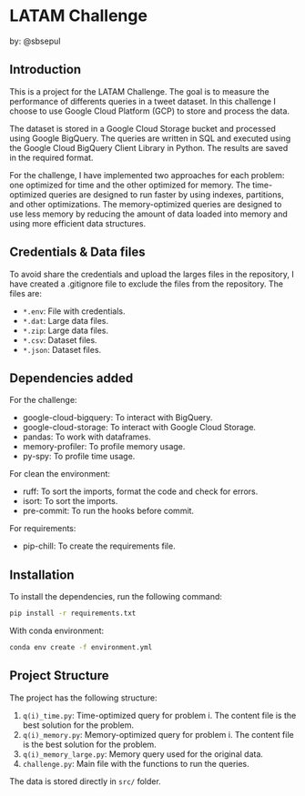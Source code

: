 # LATAM Challenge

by: @sbsepul

## Introduction

This is a project for the LATAM Challenge. The goal is to measure the performance of differents queries in a tweet dataset. In this challenge I choose to use Google Cloud Platform (GCP) to store and process the data.  

The dataset is stored in a Google Cloud Storage bucket and processed using Google BigQuery. The queries are written in SQL and executed using the Google Cloud BigQuery Client Library in Python. The results are saved in the required format.

For the challenge, I have implemented two approaches for each problem: one optimized for time and the other optimized for memory. The time-optimized queries are designed to run faster by using indexes, partitions, and other optimizations. The memory-optimized queries are designed to use less memory by reducing the amount of data loaded into memory and using more efficient data structures.

## Credentials & Data files

To avoid share the credentials and upload the larges files in the repository, I have created a .gitignore file to exclude the files from the repository. The files are:

- `*.env`: File with credentials.
- `*.dat`: Large data files.
- `*.zip`: Large data files.
- `*.csv`: Dataset files.
- `*.json`: Dataset files.

## Dependencies added

For the challenge:

- google-cloud-bigquery: To interact with BigQuery.
- google-cloud-storage: To interact with Google Cloud Storage.
- pandas: To work with dataframes.
- memory-profiler: To profile memory usage.
- py-spy: To profile time usage.

For clean the environment:
- ruff: To sort the imports, format the code and check for errors.
- isort: To sort the imports.
- pre-commit: To run the hooks before commit.

For requirements:
- pip-chill: To create the requirements file.

## Installation

To install the dependencies, run the following command:

```bash
pip install -r requirements.txt
```

With conda environment:

```bash
conda env create -f environment.yml
```



## Project Structure

The project has the following structure:

1. `q(i)_time.py`: Time-optimized query for problem i. The content file is the best solution for the problem.
2. `q(i)_memory.py`: Memory-optimized query for problem i. The content file is the best solution for the problem.
3. `q(i)_memory_large.py`: Memory query used for the original data.
4. `challenge.py`: Main file with the functions to run the queries.

The data is stored directly in `src/` folder.